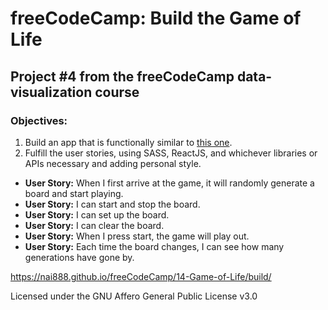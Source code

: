 # freeCodeCamp: Build the Game of Life

## Project #4 from the freeCodeCamp data-visualization course

### Objectives:

1. Build an app that is functionally similar to [this one](https://codepen.io/FreeCodeCamp/full/reGdqx/).
2. Fulfill the user stories, using SASS, ReactJS, and whichever libraries or APIs necessary and adding personal style.

- **User Story:** When I first arrive at the game, it will randomly generate a board and start playing.
- **User Story:** I can start and stop the board.
- **User Story:** I can set up the board.
- **User Story:** I can clear the board.
- **User Story:** When I press start, the game will play out.
- **User Story:** Each time the board changes, I can see how many generations have gone by.

<https://nai888.github.io/freeCodeCamp/14-Game-of-Life/build/>

Licensed under the GNU Affero General Public License v3.0